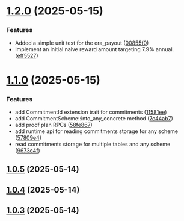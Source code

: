 # [1.2.0](https://github.com/spaceandtimefdn/sxt-node/compare/v1.1.0...v1.2.0) (2025-05-15)


### Features

* Added a simple unit test for the era_payout ([00855f0](https://github.com/spaceandtimefdn/sxt-node/commit/00855f046bf3b3d12d3bf51c4bf1f08e605a6e42))
* Implement an initial naive reward amount targeting 7.9% annual. ([eff5527](https://github.com/spaceandtimefdn/sxt-node/commit/eff55275eef126d491964682e2585b70546aab99))



# [1.1.0](https://github.com/spaceandtimefdn/sxt-node/compare/v1.0.5...v1.1.0) (2025-05-15)


### Features

* add CommitmentId extension trait for commitments ([11581ee](https://github.com/spaceandtimefdn/sxt-node/commit/11581ee76480130535a68425f6cf237b5782aeaa))
* add CommitmentScheme::into_any_concrete method ([7c44ab7](https://github.com/spaceandtimefdn/sxt-node/commit/7c44ab70c610d53963ac59f10960b2bf9bd8ec70))
* add proof plan RPCs ([58fe867](https://github.com/spaceandtimefdn/sxt-node/commit/58fe867507aec70e83ed0a205e528b63d8c2075b))
* add runtime api for reading commitments storage for any scheme ([57809e4](https://github.com/spaceandtimefdn/sxt-node/commit/57809e4437e96371f04edb845e6e6904dd7666d8))
* read commitments storage for multiple tables and any scheme ([9673c4f](https://github.com/spaceandtimefdn/sxt-node/commit/9673c4f66cbae5fd73a034db31b7fd557a21fdf0))



## [1.0.5](https://github.com/spaceandtimefdn/sxt-node/compare/v1.0.4...v1.0.5) (2025-05-14)



## [1.0.4](https://github.com/spaceandtimefdn/sxt-node/compare/v1.0.3...v1.0.4) (2025-05-14)



## [1.0.3](https://github.com/spaceandtimefdn/sxt-node/compare/v1.0.2...v1.0.3) (2025-05-14)



